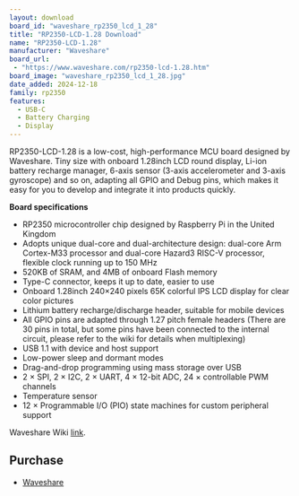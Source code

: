 ```yaml
---
layout: download
board_id: "waveshare_rp2350_lcd_1_28"
title: "RP2350-LCD-1.28 Download"
name: "RP2350-LCD-1.28"
manufacturer: "Waveshare"
board_url:
 - "https://www.waveshare.com/rp2350-lcd-1.28.htm"
board_image: "waveshare_rp2350_lcd_1_28.jpg"
date_added: 2024-12-18
family: rp2350
features:
  - USB-C
  - Battery Charging
  - Display
---
```


RP2350-LCD-1.28 is a low-cost, high-performance MCU board designed by Waveshare. Tiny size with onboard 1.28inch LCD round display, Li-ion battery recharge manager, 6-axis sensor (3-axis accelerometer and 3-axis gyroscope) and so on, adapting all GPIO and Debug pins, which makes it easy for you to develop and integrate it into products quickly.

**Board specifications**

- RP2350 microcontroller chip designed by Raspberry Pi in the United Kingdom
- Adopts unique dual-core and dual-architecture design: dual-core Arm Cortex-M33 processor and dual-core Hazard3 RISC-V processor, flexible clock running up to 150 MHz
- 520KB of SRAM, and 4MB of onboard Flash memory
- Type-C connector, keeps it up to date, easier to use
- Onboard 1.28inch 240×240 pixels 65K colorful IPS LCD display for clear color pictures
- Lithium battery recharge/discharge header, suitable for mobile devices
- All GPIO pins are adapted through 1.27 pitch female headers (There are 30 pins in total, but some pins have been connected to the internal circuit, please refer to the wiki for details when multiplexing)
- USB 1.1 with device and host support
- Low-power sleep and dormant modes
- Drag-and-drop programming using mass storage over USB
- 2 × SPI, 2 × I2C, 2 × UART, 4 × 12-bit ADC, 24 × controllable PWM channels
- Temperature sensor
- 12 × Programmable I/O (PIO) state machines for custom peripheral support

Waveshare Wiki [link](http://www.waveshare.com/wiki/RP2350-LCD-1.28).

## Purchase
* [Waveshare](https://www.waveshare.com/rp2350-lcd-1.28.htm)
